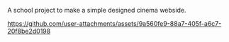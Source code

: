 A school project to make a simple designed cinema webside.

https://github.com/user-attachments/assets/9a560fe9-88a7-405f-a6c7-20f8be2d0198

